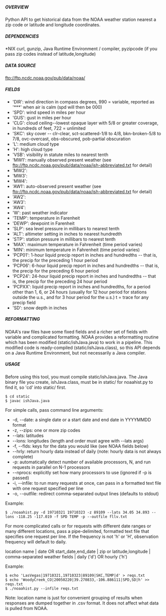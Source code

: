 ##### OVERVIEW 
Python API to get historical data from the NOAA weather station nearest a zip code or latitude and longitude coordinates. 

##### DEPENDENCIES 
*NIX curl, gunzip, Java Runtime Environment / compiler, pyzipcode (if you pass zip codes instead of latitude,longitude)

##### DATA SOURCE 
ftp://ftp.ncdc.noaa.gov/pub/data/noaa/  

##### FIELDS
* 'DIR':   wind direction in compass degrees, 990 = variable, reported as '***' when air is calm (spd will then be 000)
* 'SPD':   wind speed in miles per hour 
* 'GUS':   gust in miles per hour 
* 'CLG':   cloud ceiling--lowest opaque layer with 5/8 or greater coverage, in hundreds of feet, 722 = unlimited 
* 'SKC':   sky cover -- clr-clear, sct-scattered-1/8 to 4/8, bkn-broken-5/8 to 7/8, ovc-overcast, obs-obscured, pob-partial obscuration
* 'L':     medium cloud type
* 'H':     high cloud type
* 'VSB':   visibility in statute miles to nearest tenth
* 'MW1':   manually observed present weather (see ftp://ftp.ncdc.noaa.gov/pub/data/noaa/ish-abbreviated.txt for detail)
* 'MW2': 
* 'MW3': 
* 'MW4': 
* 'AW1':   auto-observed present weather (see ftp://ftp.ncdc.noaa.gov/pub/data/noaa/ish-abbreviated.txt for detail)
* 'AW2': 
* 'AW3': 
* 'AW4': 
* 'W':     past weather indicator
* 'TEMP':  temperature in Farenheit
* 'DEWP':  dewpoint in Farenheit
* 'SLP':   sea level pressure in millibars to nearest tenth
* 'ALT':   altimeter setting in inches to nearest hundredth
* 'STP':   station pressure in millibars to nearest tenth
* 'MAX':   maximum temperature in Fahrenheit (time period varies)
* 'MIN':   minimum temperature in Fahrenheit (time period varies)
* 'PCP01': 1-hour liquid precip report in inches and hundredths -- that is, the precip for the preceding 1 hour period
* 'PCP06': 6-hour liquid precip report in inches and hundredths -- that is, the precip for the preceding 6 hour period
* 'PCP24': 24-hour liquid precip report in inches and hundredths -- that is, the precip for the preceding 24 hour period
* 'PCPXX': liquid precip report in inches and hundredths, for a period other than 1, 6, or 24 hours (usually for 12 hour period for stations outside the u.s., and for 3 hour period for the u.s.) t = trace for any precip field
* 'SD':    snow depth in inches

##### REFORMATTING 
NOAA's raw files have some fixed fields and a richer set of fields with variable and complicated formatting.  NOAA provides a reformatting routine which has been modified (static/ishJava.java) to work in a pipeline.  This modified code is ready-compiled (static/ishJava.class), so this API depends on a Java Runtime Environment, but not necessarily a Java compiler.

##### USAGE
Before using this tool, you must compile static/ishJava.java.  The Java binary file you create, ishJava.class, must be in static/ for noaahist.py to find it, so 'cd' into static/ first.

```
$ cd static
$ javac ishJava.java
```

For simple calls, pass command line arguments:

* -d, --date: a single date or a start date and end date in YYYYMMDD format
* -z, --zips: one or more zip codes
* --lats: latitudes
* --lons: longitudes (length and order must agree with --lats args)
* -f, --flds: keys for the data you would like (see NOAA fields below)
* --hrly: return hourly data instead of daily (note: hourly data is not always complete)
* -p: automatically detect number of available processors, N, and run requests in parallel on N-1 processors
* --nprocs: explicitly set how many processors to use (ignored if -p is passed)
* -i, --infile: to run many requests at once, can pass in a formatted text file with one request specified per line 
* -o, --outfile: redirect comma-separated output lines (defaults to stdout)

Example:
```
$ ./noaahist.py -d 19710321 19710323 -z 89109 --lats 34.05 34.893 --lons -118.25 -117.019 -f SPD TEMP -p --outfile fllv.txt
```

For more complicated calls or for requests with different date ranges or many different locations, pass a pipe-delimited, formatted text file that specifies one request per line.  If the frequency is not 'h' or 'H', observation frequency will default to daily.  

location name | date OR start_date,end_date | zip or latitude,longitude | comma-separated weather fields | daily ('d') OR hourly ('h')

Example:
```
$ echo 'LasVegas|19710321,19710323|89109|SKC,TEMP|d' > reqs.txt
$ echo 'WoodyCreek_CO|20050220|39.270833,-106.886111|SPD,SD|h' >> reqs.txt
$ ./noaahist.py --infile reqs.txt
```

Note: location name is just for convenient grouping of results when responses are dumped together in .csv format.  It does not affect what data is pulled from NOAA.